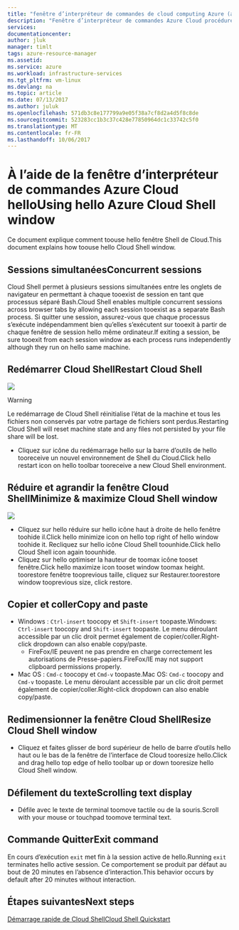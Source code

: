 ```yaml
---
title: "fenêtre d’interpréteur de commandes de cloud computing Azure (aperçu) aaaUsing hello | Documents Microsoft"
description: "Fenêtre d’interpréteur de commandes Azure Cloud procédure pas à pas hello."
services: 
documentationcenter: 
author: jluk
manager: timlt
tags: azure-resource-manager
ms.assetid: 
ms.service: azure
ms.workload: infrastructure-services
ms.tgt_pltfrm: vm-linux
ms.devlang: na
ms.topic: article
ms.date: 07/13/2017
ms.author: juluk
ms.openlocfilehash: 571db3c8e177799a9e05f38a7cf8d2a4d5f8c8de
ms.sourcegitcommit: 523283cc1b3c37c428e77850964dc1c33742c5f0
ms.translationtype: MT
ms.contentlocale: fr-FR
ms.lasthandoff: 10/06/2017
---
```

# <a name="using-hello-azure-cloud-shell-window"></a><span data-ttu-id="7ab3b-103">À l’aide de la fenêtre d’interpréteur de commandes Azure Cloud hello</span><span class="sxs-lookup"><span data-stu-id="7ab3b-103">Using hello Azure Cloud Shell window</span></span>

<span data-ttu-id="7ab3b-104">Ce document explique comment toouse hello fenêtre Shell de Cloud.</span><span class="sxs-lookup"><span data-stu-id="7ab3b-104">This document explains how toouse hello Cloud Shell window.</span></span>

## <a name="concurrent-sessions"></a><span data-ttu-id="7ab3b-105">Sessions simultanées</span><span class="sxs-lookup"><span data-stu-id="7ab3b-105">Concurrent sessions</span></span>
<span data-ttu-id="7ab3b-106">Cloud Shell permet à plusieurs sessions simultanées entre les onglets de navigateur en permettant à chaque tooexist de session en tant que processus séparé Bash.</span><span class="sxs-lookup"><span data-stu-id="7ab3b-106">Cloud Shell enables multiple concurrent sessions across browser tabs by allowing each session tooexist as a separate Bash process.</span></span>
<span data-ttu-id="7ab3b-107">Si quitter une session, assurez-vous que chaque processus s’exécute indépendamment bien qu’elles s’exécutent sur tooexit à partir de chaque fenêtre de session hello même ordinateur.</span><span class="sxs-lookup"><span data-stu-id="7ab3b-107">If exiting a session, be sure tooexit from each session window as each process runs independently although they run on hello same machine.</span></span>

## <a name="restart-cloud-shell"></a><span data-ttu-id="7ab3b-108">Redémarrer Cloud Shell</span><span class="sxs-lookup"><span data-stu-id="7ab3b-108">Restart Cloud Shell</span></span>
![](media/recycle.png)
> [!WARNING]
> <span data-ttu-id="7ab3b-109">Le redémarrage de Cloud Shell réinitialise l’état de la machine et tous les fichiers non conservés par votre partage de fichiers sont perdus.</span><span class="sxs-lookup"><span data-stu-id="7ab3b-109">Restarting Cloud Shell will reset machine state and any files not persisted by your file share will be lost.</span></span>

* <span data-ttu-id="7ab3b-110">Cliquez sur icône du redémarrage hello sur la barre d’outils de hello tooreceive un nouvel environnement de Shell du Cloud.</span><span class="sxs-lookup"><span data-stu-id="7ab3b-110">Click hello restart icon on hello toolbar tooreceive a new Cloud Shell environment.</span></span>

## <a name="minimize--maximize-cloud-shell-window"></a><span data-ttu-id="7ab3b-111">Réduire et agrandir la fenêtre Cloud Shell</span><span class="sxs-lookup"><span data-stu-id="7ab3b-111">Minimize & maximize Cloud Shell window</span></span>
![](media/minmax.png)
* <span data-ttu-id="7ab3b-112">Cliquez sur hello réduire sur hello icône haut à droite de hello fenêtre toohide il.</span><span class="sxs-lookup"><span data-stu-id="7ab3b-112">Click hello minimize icon on hello top right of hello window toohide it.</span></span> <span data-ttu-id="7ab3b-113">Recliquez sur hello icône Cloud Shell toounhide.</span><span class="sxs-lookup"><span data-stu-id="7ab3b-113">Click hello Cloud Shell icon again toounhide.</span></span>
* <span data-ttu-id="7ab3b-114">Cliquez sur hello optimiser la hauteur de toomax icône tooset fenêtre.</span><span class="sxs-lookup"><span data-stu-id="7ab3b-114">Click hello maximize icon tooset window toomax height.</span></span> <span data-ttu-id="7ab3b-115">toorestore fenêtre tooprevious taille, cliquez sur Restaurer.</span><span class="sxs-lookup"><span data-stu-id="7ab3b-115">toorestore window tooprevious size, click restore.</span></span>

## <a name="copy-and-paste"></a><span data-ttu-id="7ab3b-116">Copier et coller</span><span class="sxs-lookup"><span data-stu-id="7ab3b-116">Copy and paste</span></span>
* <span data-ttu-id="7ab3b-117">Windows : `Ctrl-insert` toocopy et `Shift-insert` toopaste.</span><span class="sxs-lookup"><span data-stu-id="7ab3b-117">Windows: `Ctrl-insert` toocopy and `Shift-insert` toopaste.</span></span> <span data-ttu-id="7ab3b-118">Le menu déroulant accessible par un clic droit permet également de copier/coller.</span><span class="sxs-lookup"><span data-stu-id="7ab3b-118">Right-click dropdown can also enable copy/paste.</span></span>
  * <span data-ttu-id="7ab3b-119">FireFox/IE peuvent ne pas prendre en charge correctement les autorisations de Presse-papiers.</span><span class="sxs-lookup"><span data-stu-id="7ab3b-119">FireFox/IE may not support clipboard permissions properly.</span></span>
* <span data-ttu-id="7ab3b-120">Mac OS : `Cmd-c` toocopy et `Cmd-v` toopaste.</span><span class="sxs-lookup"><span data-stu-id="7ab3b-120">Mac OS: `Cmd-c` toocopy and `Cmd-v` toopaste.</span></span> <span data-ttu-id="7ab3b-121">Le menu déroulant accessible par un clic droit permet également de copier/coller.</span><span class="sxs-lookup"><span data-stu-id="7ab3b-121">Right-click dropdown can also enable copy/paste.</span></span>

## <a name="resize-cloud-shell-window"></a><span data-ttu-id="7ab3b-122">Redimensionner la fenêtre Cloud Shell</span><span class="sxs-lookup"><span data-stu-id="7ab3b-122">Resize Cloud Shell window</span></span>
* <span data-ttu-id="7ab3b-123">Cliquez et faites glisser de bord supérieur de hello de barre d’outils hello haut ou le bas de la fenêtre de l’interface de Cloud tooresize hello.</span><span class="sxs-lookup"><span data-stu-id="7ab3b-123">Click and drag hello top edge of hello toolbar up or down tooresize hello Cloud Shell window.</span></span>

## <a name="scrolling-text-display"></a><span data-ttu-id="7ab3b-124">Défilement du texte</span><span class="sxs-lookup"><span data-stu-id="7ab3b-124">Scrolling text display</span></span>
* <span data-ttu-id="7ab3b-125">Défile avec le texte de terminal toomove tactile ou de la souris.</span><span class="sxs-lookup"><span data-stu-id="7ab3b-125">Scroll with your mouse or touchpad toomove terminal text.</span></span>

## <a name="exit-command"></a><span data-ttu-id="7ab3b-126">Commande Quitter</span><span class="sxs-lookup"><span data-stu-id="7ab3b-126">Exit command</span></span>
<span data-ttu-id="7ab3b-127">En cours d’exécution `exit` met fin à la session active de hello.</span><span class="sxs-lookup"><span data-stu-id="7ab3b-127">Running `exit` terminates hello active session.</span></span> <span data-ttu-id="7ab3b-128">Ce comportement se produit par défaut au bout de 20 minutes en l’absence d’interaction.</span><span class="sxs-lookup"><span data-stu-id="7ab3b-128">This behavior occurs by default after 20 minutes without interaction.</span></span>

## <a name="next-steps"></a><span data-ttu-id="7ab3b-129">Étapes suivantes</span><span class="sxs-lookup"><span data-stu-id="7ab3b-129">Next steps</span></span>
[<span data-ttu-id="7ab3b-130">Démarrage rapide de Cloud Shell</span><span class="sxs-lookup"><span data-stu-id="7ab3b-130">Cloud Shell Quickstart</span></span>](quickstart.md)
